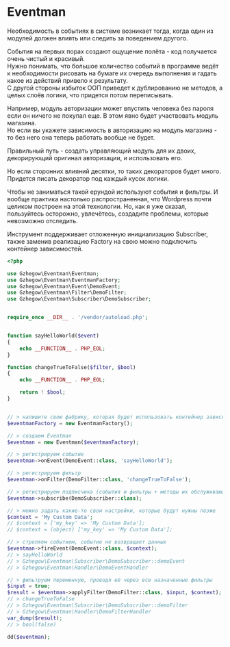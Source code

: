 # Eventman

Необходимость в событиях в системе возникает тогда, когда один из модулей должен влиять или следить за поведением другого.

События на первых порах создают ощущение полёта - код получается очень чистый и красивый.  
Нужно понимать, что большое количество событий в программе ведёт к необходимости рисовать на бумаге их очередь выполнения и гадать какое из действий привело к результату.  
С другой стороны избыток ООП приведет к дублированию не методов, а целых слоёв логики, что придется потом переписывать.

Например, модуль авторизации может впустить человека без пароля если он ничего не покупал еще. В этом явно будет участвовать модуль магазина.   
Но если вы укажете зависимость в авторизацию на модуль магазина - то без него она теперь работать вообще не будет.

Правильный путь - создать управляющий модуль для их двоих, декорирующий оригинал авторизации, и использовать его.

Но если сторонних влияний десятки, то таких декораторов будет много. Придется писать декоратор под каждый кусок логики.

Чтобы не заниматься такой ерундой используют события и фильтры. И вообще практика настолько распространенная, что Wordpress почти целиком построен на этой технологии. Но, как я уже сказал, пользуйтесь осторожно, увлечётесь, создадите проблемы, которые невозможно отследить.

Инструмент поддерживает отложенную инициализацию Subscriber, также заменив реализацию Factory на свою можно подключить контейнер зависимостей.

```php
<?php

use Gzhegow\Eventman\Eventman;
use Gzhegow\Eventman\EventmanFactory;
use Gzhegow\Eventman\Event\DemoEvent;
use Gzhegow\Eventman\Filter\DemoFilter;
use Gzhegow\Eventman\Subscriber\DemoSubscriber;


require_once __DIR__ . '/vendor/autoload.php';


function sayHelloWorld($event)
{
    echo __FUNCTION__ . PHP_EOL;
}

function changeTrueToFalse($filter, $bool)
{
    echo __FUNCTION__ . PHP_EOL;

    return ! $bool;
}


// > напишите свою фабрику, которая будет использовать контейнер зависимостей
$eventmanFactory = new EventmanFactory();

// > создаем Eventman
$eventman = new Eventman($eventmanFactory);

// > регистрируем событие
$eventman->onEvent(DemoEvent::class, 'sayHelloWorld');

// > регистрируем фильтр
$eventman->onFilter(DemoFilter::class, 'changeTrueToFalse');

// > регистрируем подписчика (события и фильтры + методы их обслуживающие в одном классе)
$eventman->subscribe(DemoSubscriber::class);

// > можно задать какие-то свои настройки, которые будут нужны позже
$context = 'My Custom Data';
// $context = ['my_key' => 'My Custom Data'];
// $context = (object) ['my_key' => 'My Custom Data'];

// > стреляем событием, событие не возвращает данных
$eventman->fireEvent(DemoEvent::class, $context);
// > sayHelloWorld
// > Gzhegow\Eventman\Subscriber\DemoSubscriber::demoEvent
// > Gzhegow\Eventman\Handler\DemoEventHandler

// > фильтруем переменную, проводя её через все назначенные фильтры
$input = true;
$result = $eventman->applyFilter(DemoFilter::class, $input, $context);
// > changeTrueToFalse
// > Gzhegow\Eventman\Subscriber\DemoSubscriber::demoFilter
// > Gzhegow\Eventman\Handler\DemoFilterHandler
var_dump($result);
// > bool(false)

dd($eventman);
```
